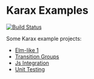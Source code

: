 # Karax Examples

[![Build Status](https://travis-ci.org/bluenote10/KaraxExamples.svg?branch=master)](https://travis-ci.org/bluenote10/KaraxExamples)

Some Karax example projects:

* [Elm-like 1](ElmLike1)
* [Transition Groups](DemoTransitionGroups)
* [Js Integration](JsIntegration)
* [Unit Testing](UnitTesting)
